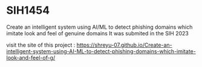 # SIH1454
Create an intelligent system using AI/ML to detect phishing domains which imitate look and feel of genuine domains
It was submited in the SIH 2023

visit the site of this project : https://shreyu-07.github.io/Create-an-intelligent-system-using-AI-ML-to-detect-phishing-domains-which-imitate-look-and-feel-of-g/
